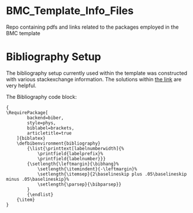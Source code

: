 # BMC_Template_Info_Files
Repo containing pdfs and links related to the packages employed in the BMC template

# Bibliography Setup
The bibliography setup currently used within the template was constructed with various stackexchange information. The solutions within [the link](https://tex.stackexchange.com/questions/400644/no-hanging-indent-with-biblatex-in-bibliography) are very helpful.

The Bibliography code block:
```
{
\RequirePackage[
        backend=biber,
        style=phys,
        biblabel=brackets,
        articletitle=true
    ]{biblatex}
    \defbibenvironment{bibliography}
        {\list{\printtext[labelnumberwidth]{%
            \printfield{labelprefix}%
            \printfield{labelnumber}}}
        {\setlength{\leftmargin}{\bibhang}%
            \setlength{\itemindent}{-\leftmargin}%
            \setlength{\itemsep}{2\baselineskip plus .05\baselineskip minus .05\baselineskip}%
            \setlength{\parsep}{\bibparsep}}
        }
        {\endlist}
    {\item}
}
```



